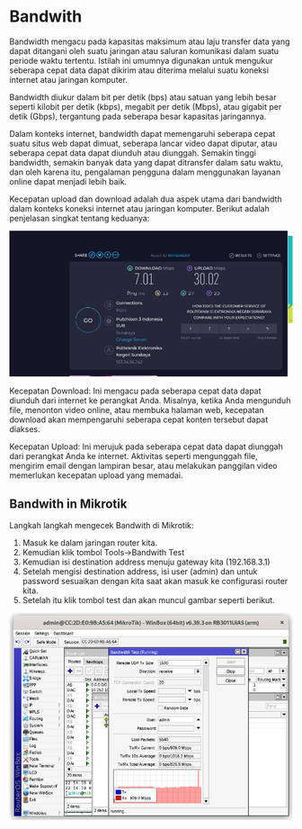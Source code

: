 # Bandwith

Bandwidth mengacu pada kapasitas maksimum atau laju transfer data yang dapat ditangani oleh suatu jaringan atau saluran komunikasi dalam suatu periode waktu tertentu. Istilah ini umumnya digunakan untuk mengukur seberapa cepat data dapat dikirim atau diterima melalui suatu koneksi internet atau jaringan komputer.

Bandwidth diukur dalam bit per detik (bps) atau satuan yang lebih besar seperti kilobit per detik (kbps), megabit per detik (Mbps), atau gigabit per detik (Gbps), tergantung pada seberapa besar kapasitas jaringannya.

Dalam konteks internet, bandwidth dapat memengaruhi seberapa cepat suatu situs web dapat dimuat, seberapa lancar video dapat diputar, atau seberapa cepat data dapat diunduh atau diunggah. Semakin tinggi bandwidth, semakin banyak data yang dapat ditransfer dalam satu waktu, dan oleh karena itu, pengalaman pengguna dalam menggunakan layanan online dapat menjadi lebih baik.

Kecepatan upload dan download adalah dua aspek utama dari bandwidth dalam konteks koneksi internet atau jaringan komputer. Berikut adalah penjelasan singkat tentang keduanya:

![gambar](asset/speedtest.png)

Kecepatan Download: Ini mengacu pada seberapa cepat data dapat diunduh dari internet ke perangkat Anda. Misalnya, ketika Anda mengunduh file, menonton video online, atau membuka halaman web, kecepatan download akan mempengaruhi seberapa cepat konten tersebut dapat diakses.

Kecepatan Upload: Ini merujuk pada seberapa cepat data dapat diunggah dari perangkat Anda ke internet. Aktivitas seperti mengunggah file, mengirim email dengan lampiran besar, atau melakukan panggilan video memerlukan kecepatan upload yang memadai.


## Bandwith in Mikrotik

Langkah langkah mengecek Bandwith di Mikrotik:

1. Masuk ke dalam jaringan router kita.
2. Kemudian klik tombol Tools->Bandwith Test
3. Kemudian isi destination address menuju gateway kita (192.168.3.1)
4. Setelah mengisi destination address, isi user (admin) dan untuk password sesuaikan dengan kita saat akan masuk ke configurasi router kita.
5. Setelah itu klik tombol test dan akan muncul gambar seperti berikut.

![gambar](asset/bandwith.png)

